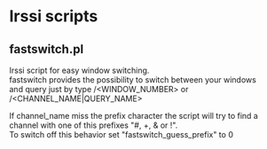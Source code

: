 Irssi scripts
=============

fastswitch.pl
--------------

Irssi script for easy window switching.   
fastswitch provides the possibility to switch between your windows  
and query just by type /&lt;WINDOW_NUMBER&gt; or /&lt;CHANNEL_NAME|QUERY_NAME&gt;  

If channel_name miss the prefix character the script will try to find a  
channel with one of this prefixes "#, +, & or !".  
To switch off this behavior set "fastswitch_guess_prefix" to 0  
